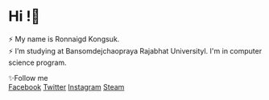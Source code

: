 # Hi !👋<br>
⚡ My name is Ronnaigd Kongsuk. <br>
⚡ I’m studying at Bansomdejchaopraya Rajabhat Universityl. I'm in computer science program.<br>

✨Follow me<br>
[Facebook](https://www.facebook.com/ronnagid.kongsuk/)
[Twitter](https://twitter.com/Ham_Ronnagid)
[Instagram](https://www.instagram.com/ham_ronnagid/)
[Steam](https://steamcommunity.com/id/hamkungx974/)


<!--
**hamkungx/hamkungx** is a ✨ _special_ ✨ repository because its `README.md` (this file) appears on your GitHub profile.

Here are some ideas to get you started:

- 🔭 I’m currently working on ...
- 🌱 I’m currently learning ...
- 👯 I’m looking to collaborate on ...
- 🤔 I’m looking for help with ...
- 💬 Ask me about ...
- 📫 How to reach me: ...
- 😄 Pronouns: ...
- ⚡ Fun fact: ...
-->
